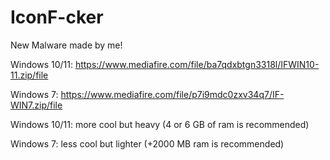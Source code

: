 # IconF-cker

New Malware made by me!

Windows 10/11: https://www.mediafire.com/file/ba7qdxbtgn3318l/IFWIN10-11.zip/file

Windows 7: https://www.mediafire.com/file/p7i9mdc0zxv34q7/IF-WIN7.zip/file

Windows 10/11: more cool but heavy (4 or 6 GB of ram is recommended)

Windows 7: less cool but lighter (+2000 MB ram is recommended)
